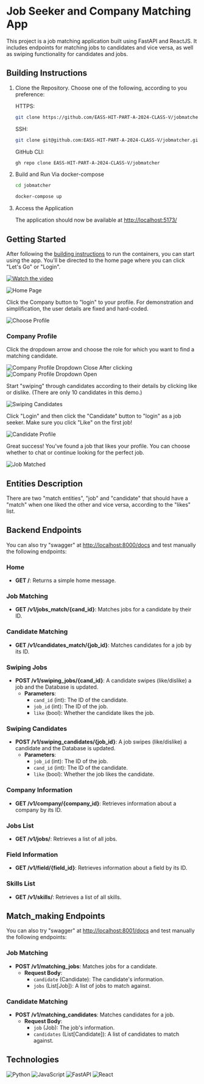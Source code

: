 # Job Seeker and Company Matching App

This project is a job matching application built using FastAPI and ReactJS. It includes endpoints for matching jobs to candidates and vice versa, as well as swiping functionality for candidates and jobs.

## Building Instructions

1. Clone the Repository. 
   Choose one of the following, according to you preference:

    HTTPS:
    ```bash
    git clone https://github.com/EASS-HIT-PART-A-2024-CLASS-V/jobmatcher
    
    ```
    SSH:
    ```bash
    git clone git@github.com:EASS-HIT-PART-A-2024-CLASS-V/jobmatcher.git
    
    ```
    GitHub CLI:
    ```bash
    gh repo clone EASS-HIT-PART-A-2024-CLASS-V/jobmatcher
    
    ```

2. Build and Run Via docker-compose

    ```bash
    cd jobmatcher
    ```
    ```bash
    docker-compose up
    ```
    
3. Access the Application

    The application should now be available at [http://localhost:5173/](http://localhost:5173/)

## Getting Started

After following the [building instructions](#building-instructions) to run the containers, you can start using the app. You'll be directed to the home page where you can click "Let's Go" or "Login".

[![Watch the video](https://img.youtube.com/vi/vzXpSveeP7U/maxresdefault.jpg)](https://youtu.be/vzXpSveeP7U)


![Home Page](images/homepage.jpg)

Click the Company button to "login" to your profile. For demonstration and simplification, the user details are fixed and hard-coded.

![Choose Profile](images/loginpage.jpg)

### Company Profile

Click the dropdown arrow and choose the role for which you want to find a matching candidate.

![Company Profile Dropdown Close](images/companydropclose.jpg)
After clicking
![Company Profile Dropdown Open](images/companydropopen.jpg)

Start "swiping" through candidates according to their details by clicking like or dislike. (There are only 10 candidates in this demo.)

![Swiping Candidates](images/candidatecard.jpg)

Click "Login" and then click the "Candidate" button to "login" as a job seeker. Make sure you click "Like" on the first job!

![Candidate Profile](images/jobcard.jpg)

Great success! You've found a job that likes your profile. You can choose whether to chat or continue looking for the perfect job.

![Job Matched](images/match.jpg)

## Entities Description
There are two "match entities", "job" and "candidate" that should have a "match" when one liked the other and vice versa, according to the "likes" list.

## Backend Endpoints

You can also try "swagger" at [http://localhost:8000/docs](http://localhost:8000/docs) and test manually the following endpoints:

### Home

- **GET /**: Returns a simple home message.

### Job Matching

- **GET /v1/jobs_match/{cand_id}**: Matches jobs for a candidate by their ID.

### Candidate Matching

- **GET /v1/candidates_match/{job_id}**: Matches candidates for a job by its ID.

### Swiping Jobs

- **POST /v1/swiping_jobs/{cand_id}**: A candidate swipes (like/dislike) a job and the Database is updated.
  - **Parameters**:
    - `cand_id` (int): The ID of the candidate.
    - `job_id` (int): The ID of the job.
    - `like` (bool): Whether the candidate likes the job.

### Swiping Candidates

- **POST /v1/swiping_candidates/{job_id}**: A job swipes (like/dislike) a candidate and the Database is updated.
  - **Parameters**:
    - `job_id` (int): The ID of the job.
    - `cand_id` (int): The ID of the candidate.
    - `like` (bool): Whether the job likes the candidate.


### Company Information

- **GET /v1/company/{company_id}**: Retrieves information about a company by its ID.

### Jobs List

- **GET /v1/jobs/**: Retrieves a list of all jobs.

### Field Information

- **GET /v1/field/{field_id}**: Retrieves information about a field by its ID.

### Skills List

- **GET /v1/skills/**: Retrieves a list of all skills.

## Match_making Endpoints

You can also try "swagger" at [http://localhost:8001/docs](http://localhost:8001/docs) and test manually the following endpoints:

### Job Matching

- **POST /v1/matching_jobs**: Matches jobs for a candidate.
  - **Request Body**:
    - `candidate` (Candidate): The candidate's information.
    - `jobs` (List[Job]): A list of jobs to match against.

### Candidate Matching

- **POST /v1/matching_candidates**: Matches candidates for a job.
  - **Request Body**:
    - `job` (Job): The job's information.
    - `candidates` (List[Candidate]): A list of candidates to match against.


## Technologies
![Python](https://img.shields.io/badge/Python-3776AB?style=flat-square&logo=python&logoColor=white)
![JavaScript](https://img.shields.io/badge/JavaScript-F7DF1E?style=flat-square&logo=javascript&logoColor=black)
![FastAPI](https://img.shields.io/badge/FastAPI-009688?style=flat-square&logo=fastapi&logoColor=white)
![React](https://img.shields.io/badge/React-61DAFB?style=flat-square&logo=react&logoColor=white)
